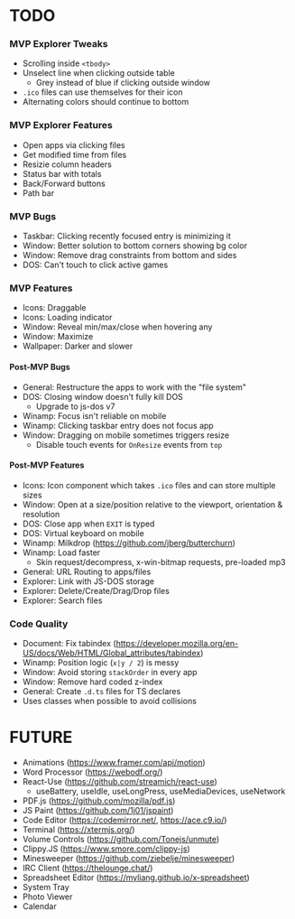 # TODO

### MVP Explorer Tweaks

- Scrolling inside `<tbody>`
- Unselect line when clicking outside table
  - Grey instead of blue if clicking outside window
- `.ico` files can use themselves for their icon
- Alternating colors should continue to bottom

### MVP Explorer Features

- Open apps via clicking files
- Get modified time from files
- Resizie column headers
- Status bar with totals
- Back/Forward buttons
- Path bar

### MVP Bugs

- Taskbar: Clicking recently focused entry is minimizing it
- Window: Better solution to bottom corners showing bg color
- Window: Remove drag constraints from bottom and sides
- DOS: Can't touch to click active games

### MVP Features

- Icons: Draggable
- Icons: Loading indicator
- Window: Reveal min/max/close when hovering any
- Window: Maximize
- Wallpaper: Darker and slower

#### Post-MVP Bugs

- General: Restructure the apps to work with the "file system"
- DOS: Closing window doesn't fully kill DOS
  - Upgrade to js-dos v7
- Winamp: Focus isn't reliable on mobile
- Winamp: Clicking taskbar entry does not focus app
- Window: Dragging on mobile sometimes triggers resize
  - Disable touch events for `OnResize` events from `top`

#### Post-MVP Features

- Icons: Icon component which takes `.ico` files and can store multiple sizes
- Window: Open at a size/position relative to the viewport, orientation & resolution
- DOS: Close app when `EXIT` is typed
- DOS: Virtual keyboard on mobile
- Winamp: Milkdrop (https://github.com/jberg/butterchurn)
- Winamp: Load faster
  - Skin request/decompress, x-win-bitmap requests, pre-loaded mp3
- General: URL Routing to apps/files
- Explorer: Link with JS-DOS storage
- Explorer: Delete/Create/Drag/Drop files
- Explorer: Search files

### Code Quality

- Document: Fix tabindex (https://developer.mozilla.org/en-US/docs/Web/HTML/Global_attributes/tabindex)
- Winamp: Position logic (`x|y / 2`) is messy
- Window: Avoid storing `stackOrder` in every app
- Window: Remove hard coded z-index
- General: Create `.d.ts` files for TS declares
- Uses classes when possible to avoid collisions

# FUTURE

- Animations (https://www.framer.com/api/motion)
- Word Processor (https://webodf.org/)
- React-Use (https://github.com/streamich/react-use)
  - useBattery, useIdle, useLongPress, useMediaDevices, useNetwork
- PDF.js (https://github.com/mozilla/pdf.js)
- JS Paint (https://github.com/1j01/jspaint)
- Code Editor (https://codemirror.net/, https://ace.c9.io/)
- Terminal (https://xtermjs.org/)
- Volume Controls (https://github.com/Tonejs/unmute)
- Clippy.JS (https://www.smore.com/clippy-js)
- Minesweeper (https://github.com/ziebelje/minesweeper)
- IRC Client (https://thelounge.chat/)
- Spreadsheet Editor (https://myliang.github.io/x-spreadsheet)
- System Tray
- Photo Viewer
- Calendar
